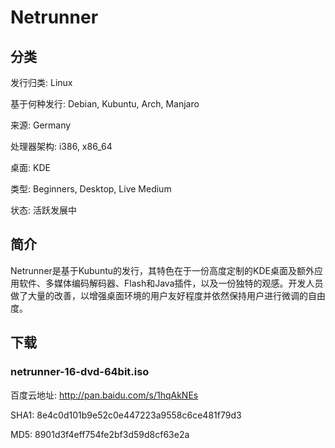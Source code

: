 # Netrunner

## 分类

发行归类: Linux

基于何种发行: Debian, Kubuntu, Arch, Manjaro

来源: Germany

处理器架构: i386, x86_64

桌面: KDE

类型: Beginners, Desktop, Live Medium

状态: 活跃发展中

## 简介

Netrunner是基于Kubuntu的发行，其特色在于一份高度定制的KDE桌面及额外应用软件、多媒体编码解码器、Flash和Java插件，以及一份独特的观感。开发人员做了大量的改善，以增强桌面环境的用户友好程度并依然保持用户进行微调的自由度。

## 下载

### netrunner-16-dvd-64bit.iso

百度云地址: http://pan.baidu.com/s/1hqAkNEs

SHA1: 8e4c0d101b9e52c0e447223a9558c6ce481f79d3

MD5: 8901d3f4eff754fe2bf3d59d8cf63e2a